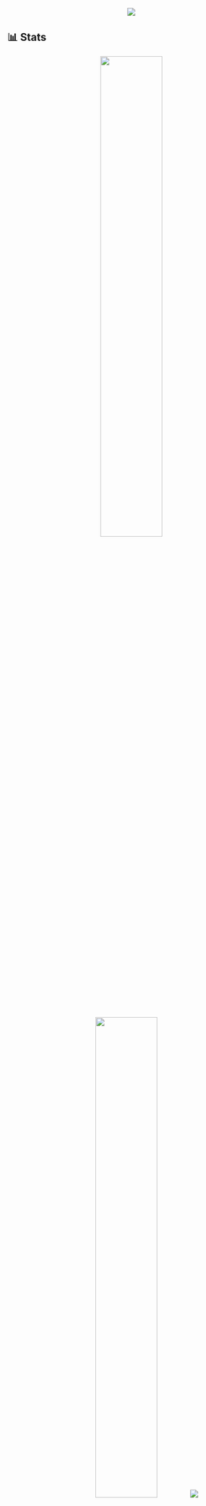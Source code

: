 <p align="center">
  <img draggable="false" src="https://i.pinimg.com/originals/d2/43/95/d2439537bbb38f07c90564a9f23212d5.gif">
</p>

## 📊 Stats

<p align="center">
  <img draggable="false" height="50%" width="auto" src="https://github-readme-stats.vercel.app/api?username=geloman-likes-rust&show_icons=true&count_private=true&theme=tokyonight&hide_border=true&hide=issues,contribs&bg_color=00000000">
  <img draggable="false" height="50%" width="auto" src="https://github-readme-stats.vercel.app/api/top-langs/?username=geloman-likes-rust&layout=compact&hide_border=true&theme=tokyonight&bg_color=00000000&langs_count=6">
  <img draggable="false" src ="https://github-readme-streak-stats.herokuapp.com?user=geloman-likes-rust&theme=tokyonight&hide_border=true&background=FFFFFF00">
</p>

## 🧰 Tools

![html](https://img.shields.io/badge/html-FC2947?style=for-the-badge&logo=html5&logoColor=fff)
![css](https://img.shields.io/badge/css-0014FF?style=for-the-badge&logo=css3&logoColor=fff)
![javascript](https://img.shields.io/badge/javascript-FFD93D?style=for-the-badge&logo=javascript&logoColor=393646)
![typescript](https://img.shields.io/badge/typescript-0081C9?style=for-the-badge&logo=typescript&logoColor=white)
![rust](https://img.shields.io/badge/rust-CC7351?style=for-the-badge&logo=rust&logoColor=393646)
![debian](https://img.shields.io/badge/debian-D14D72?style=for-the-badge&logo=debian&logoColor=white)
![tmux](https://img.shields.io/badge/tmux-393646?style=for-the-badge&logo=tmux&logoColor=fff)
![lua](https://img.shields.io/badge/lua-62CDFF?style=for-the-badge&logo=lua&logoColor=19376D)
![bash](https://img.shields.io/badge/git-E14D2A?style=for-the-badge&logo=git&logoColor=fff)
![git](https://img.shields.io/badge/git-FF1700?style=for-the-badge&logo=git&logoColor=fff)
![neovim](https://img.shields.io/badge/neovim-62CDFF?style=for-the-badge&logo=neovim&logoColor=2B7A0B)
